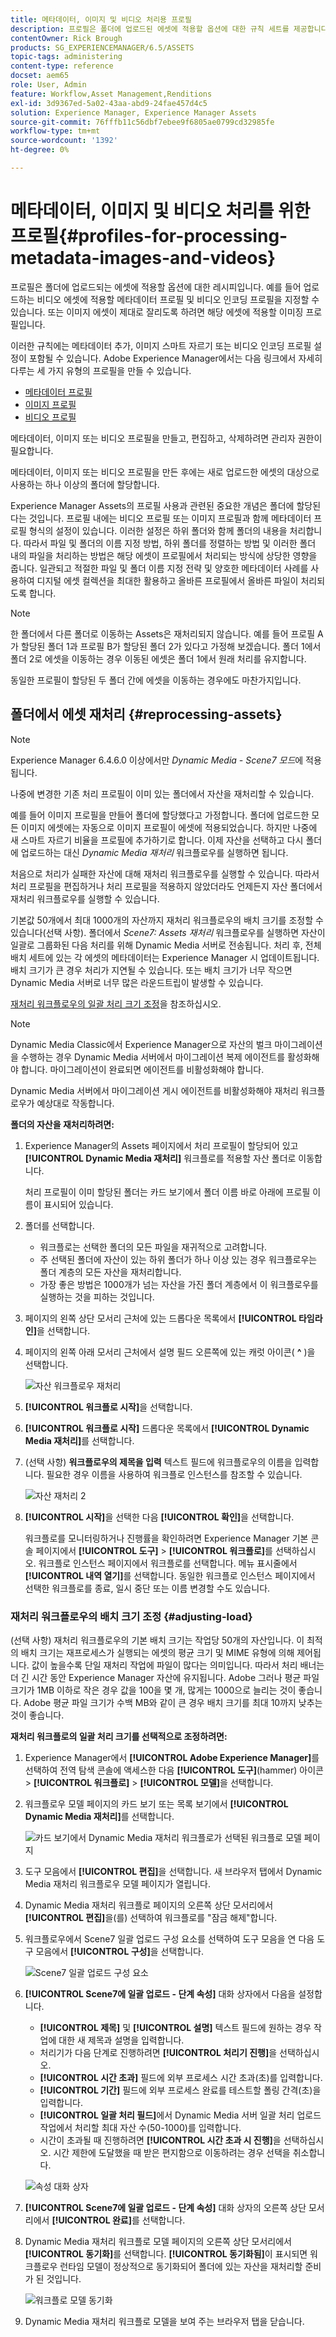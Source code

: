 ```yaml
---
title: 메타데이터, 이미지 및 비디오 처리용 프로필
description: 프로필은 폴더에 업로드된 에셋에 적용할 옵션에 대한 규칙 세트를 제공합니다. 업로드하는 비디오 자산에 적용할 메타데이터 프로필 및 비디오 인코딩 프로필을 지정합니다. 이미지 에셋의 경우 이미지 에셋을 제대로 자를 수 있도록 이미지 에셋에 적용할 이미징 프로필을 지정할 수도 있습니다.
contentOwner: Rick Brough
products: SG_EXPERIENCEMANAGER/6.5/ASSETS
topic-tags: administering
content-type: reference
docset: aem65
role: User, Admin
feature: Workflow,Asset Management,Renditions
exl-id: 3d9367ed-5a02-43aa-abd9-24fae457d4c5
solution: Experience Manager, Experience Manager Assets
source-git-commit: 76fffb11c56dbf7ebee9f6805ae0799cd32985fe
workflow-type: tm+mt
source-wordcount: '1392'
ht-degree: 0%

---
```


# 메타데이터, 이미지 및 비디오 처리를 위한 프로필{#profiles-for-processing-metadata-images-and-videos}

프로필은 폴더에 업로드되는 에셋에 적용할 옵션에 대한 레시피입니다. 예를 들어 업로드하는 비디오 에셋에 적용할 메타데이터 프로필 및 비디오 인코딩 프로필을 지정할 수 있습니다. 또는 이미지 에셋이 제대로 잘리도록 하려면 해당 에셋에 적용할 이미징 프로필입니다.

이러한 규칙에는 메타데이터 추가, 이미지 스마트 자르기 또는 비디오 인코딩 프로필 설정이 포함될 수 있습니다. Adobe Experience Manager에서는 다음 링크에서 자세히 다루는 세 가지 유형의 프로필을 만들 수 있습니다.

* [메타데이터 프로필](/help/assets/metadata-config.md#metadata-profiles)
* [이미지 프로필](/help/assets/image-profiles.md)
* [비디오 프로필](/help/assets/video-profiles.md)

메타데이터, 이미지 또는 비디오 프로필을 만들고, 편집하고, 삭제하려면 관리자 권한이 필요합니다.

메타데이터, 이미지 또는 비디오 프로필을 만든 후에는 새로 업로드한 에셋의 대상으로 사용하는 하나 이상의 폴더에 할당합니다.

Experience Manager Assets의 프로필 사용과 관련된 중요한 개념은 폴더에 할당된다는 것입니다. 프로필 내에는 비디오 프로필 또는 이미지 프로필과 함께 메타데이터 프로필 형식의 설정이 있습니다. 이러한 설정은 하위 폴더와 함께 폴더의 내용을 처리합니다. 따라서 파일 및 폴더의 이름 지정 방법, 하위 폴더를 정렬하는 방법 및 이러한 폴더 내의 파일을 처리하는 방법은 해당 에셋이 프로필에서 처리되는 방식에 상당한 영향을 줍니다.
일관되고 적절한 파일 및 폴더 이름 지정 전략 및 양호한 메타데이터 사례를 사용하여 디지털 에셋 컬렉션을 최대한 활용하고 올바른 프로필에서 올바른 파일이 처리되도록 합니다.

>[!NOTE]
>
>한 폴더에서 다른 폴더로 이동하는 Assets은 재처리되지 않습니다. 예를 들어 프로필 A가 할당된 폴더 1과 프로필 B가 할당된 폴더 2가 있다고 가정해 보겠습니다. 폴더 1에서 폴더 2로 에셋을 이동하는 경우 이동된 에셋은 폴더 1에서 원래 처리를 유지합니다.
>
>동일한 프로필이 할당된 두 폴더 간에 에셋을 이동하는 경우에도 마찬가지입니다.

## 폴더에서 에셋 재처리 {#reprocessing-assets}

>[!NOTE]
>
>Experience Manager 6.4.6.0 이상에서만 *Dynamic Media - Scene7 모드*&#x200B;에 적용됩니다.

나중에 변경한 기존 처리 프로필이 이미 있는 폴더에서 자산을 재처리할 수 있습니다.

예를 들어 이미지 프로필을 만들어 폴더에 할당했다고 가정합니다. 폴더에 업로드한 모든 이미지 에셋에는 자동으로 이미지 프로필이 에셋에 적용되었습니다. 하지만 나중에 새 스마트 자르기 비율을 프로필에 추가하기로 합니다. 이제 자산을 선택하고 다시 폴더에 업로드하는 대신 *Dynamic Media 재처리* <!-- *Scene7: Reprocess Assets* --> 워크플로우를 실행하면 됩니다.

처음으로 처리가 실패한 자산에 대해 재처리 워크플로우를 실행할 수 있습니다. 따라서 처리 프로필을 편집하거나 처리 프로필을 적용하지 않았더라도 언제든지 자산 폴더에서 재처리 워크플로우를 실행할 수 있습니다.

기본값 50개에서 최대 1000개의 자산까지 재처리 워크플로우의 배치 크기를 조정할 수 있습니다(선택 사항). 폴더에서 _Scene7: Assets 재처리_ 워크플로우를 실행하면 자산이 일괄로 그룹화된 다음 처리를 위해 Dynamic Media 서버로 전송됩니다. 처리 후, 전체 배치 세트에 있는 각 에셋의 메타데이터는 Experience Manager 시 업데이트됩니다. 배치 크기가 큰 경우 처리가 지연될 수 있습니다. 또는 배치 크기가 너무 작으면 Dynamic Media 서버로 너무 많은 라운드트립이 발생할 수 있습니다.

[재처리 워크플로우의 일괄 처리 크기 조정](#adjusting-load)을 참조하십시오.

>[!NOTE]
>
>Dynamic Media Classic에서 Experience Manager으로 자산의 벌크 마이그레이션을 수행하는 경우 Dynamic Media 서버에서 마이그레이션 복제 에이전트를 활성화해야 합니다. 마이그레이션이 완료되면 에이전트를 비활성화해야 합니다.
>
>Dynamic Media 서버에서 마이그레이션 게시 에이전트를 비활성화해야 재처리 워크플로우가 예상대로 작동합니다.

<!-- Batch size is the number of assets that are amalgamated into a single IPS (Dynamic Media's Image Production System) job. When you run the Dynamic Media Reprocess workflow, the job is triggered on IPS. The number of IPS jobs that are triggered is based on the total number of assets in the folder, divided by the batch size. For example, suppose you had a folder with 150 assets and a batch size of 50. In this case, three IPS jobs are triggered. The assets are updated when the entire batch size (50 in our example) is processed in IPS. The job then moves onto the next IPS job, and so on, until complete. If you increase the batch size, you may notice a longer delay with assets getting updated. -->

**폴더의 자산을 재처리하려면:**

1. Experience Manager의 Assets 페이지에서 처리 프로필이 할당되어 있고 **[!UICONTROL Dynamic Media 재처리]** 워크플로를 적용할 자산 폴더로 이동합니다.

   처리 프로필이 이미 할당된 폴더는 카드 보기에서 폴더 이름 바로 아래에 프로필 이름이 표시되어 있습니다.

1. 폴더를 선택합니다.

   * 워크플로는 선택한 폴더의 모든 파일을 재귀적으로 고려합니다.
   * 주 선택된 폴더에 자산이 있는 하위 폴더가 하나 이상 있는 경우 워크플로우는 폴더 계층의 모든 자산을 재처리합니다.
   * 가장 좋은 방법은 1000개가 넘는 자산을 가진 폴더 계층에서 이 워크플로우를 실행하는 것을 피하는 것입니다.

1. 페이지의 왼쪽 상단 모서리 근처에 있는 드롭다운 목록에서 **[!UICONTROL 타임라인]**&#x200B;을 선택합니다.
1. 페이지의 왼쪽 아래 모서리 근처에서 설명 필드 오른쪽에 있는 캐럿 아이콘( **^** )을 선택합니다.

   ![자산 워크플로우 재처리](/help/assets/assets/reprocess-assets1.png)

1. **[!UICONTROL 워크플로 시작]**&#x200B;을 선택합니다.
1. **[!UICONTROL 워크플로 시작]** 드롭다운 목록에서 **[!UICONTROL Dynamic Media 재처리]**&#x200B;를 선택합니다.
1. (선택 사항) **워크플로우의 제목을 입력** 텍스트 필드에 워크플로우의 이름을 입력합니다. 필요한 경우 이름을 사용하여 워크플로 인스턴스를 참조할 수 있습니다.

   ![자산 재처리 2](/help/assets/assets/reprocess-assets2.png)

1. **[!UICONTROL 시작]**&#x200B;을 선택한 다음 **[!UICONTROL 확인]**&#x200B;을 선택합니다.

   워크플로를 모니터링하거나 진행률을 확인하려면 Experience Manager 기본 콘솔 페이지에서 **[!UICONTROL 도구]** > **[!UICONTROL 워크플로]**&#x200B;를 선택하십시오. 워크플로 인스턴스 페이지에서 워크플로를 선택합니다. 메뉴 표시줄에서 **[!UICONTROL 내역 열기]**&#x200B;를 선택합니다. 동일한 워크플로 인스턴스 페이지에서 선택한 워크플로를 종료, 일시 중단 또는 이름 변경할 수도 있습니다.

### 재처리 워크플로우의 배치 크기 조정 {#adjusting-load}

(선택 사항) 재처리 워크플로우의 기본 배치 크기는 작업당 50개의 자산입니다. 이 최적의 배치 크기는 재프로세스가 실행되는 에셋의 평균 크기 및 MIME 유형에 의해 제어됩니다. 값이 높을수록 단일 재처리 작업에 파일이 많다는 의미입니다. 따라서 처리 배너는 더 긴 시간 동안 Experience Manager 자산에 유지됩니다. Adobe 그러나 평균 파일 크기가 1MB 이하로 작은 경우 값을 100을 몇 개, 많게는 1000으로 늘리는 것이 좋습니다. Adobe 평균 파일 크기가 수백 MB와 같이 큰 경우 배치 크기를 최대 10까지 낮추는 것이 좋습니다.

**재처리 워크플로의 일괄 처리 크기를 선택적으로 조정하려면:**

1. Experience Manager에서 **[!UICONTROL Adobe Experience Manager]**&#x200B;를 선택하여 전역 탐색 콘솔에 액세스한 다음 **[!UICONTROL 도구]**(hammer) 아이콘 > **[!UICONTROL 워크플로]** > **[!UICONTROL 모델]**&#x200B;을 선택합니다.
1. 워크플로우 모델 페이지의 카드 보기 또는 목록 보기에서 **[!UICONTROL Dynamic Media 재처리]**&#x200B;를 선택합니다.

   ![카드 보기에서 Dynamic Media 재처리 워크플로가 선택된 워크플로 모델 페이지](/help/assets/assets-dm/reprocess-assets7.png)

1. 도구 모음에서 **[!UICONTROL 편집]**&#x200B;을 선택합니다. 새 브라우저 탭에서 Dynamic Media 재처리 워크플로우 모델 페이지가 열립니다.
1. Dynamic Media 재처리 워크플로 페이지의 오른쪽 상단 모서리에서 **[!UICONTROL 편집]**&#x200B;을(를) 선택하여 워크플로를 &quot;잠금 해제&quot;합니다.
1. 워크플로우에서 Scene7 일괄 업로드 구성 요소를 선택하여 도구 모음을 연 다음 도구 모음에서 **[!UICONTROL 구성]**&#x200B;을 선택합니다.

   ![Scene7 일괄 업로드 구성 요소](/help/assets/assets-dm/reprocess-assets8.png)

1. **[!UICONTROL Scene7에 일괄 업로드 - 단계 속성]** 대화 상자에서 다음을 설정합니다.
   * **[!UICONTROL 제목]** 및 **[!UICONTROL 설명]** 텍스트 필드에 원하는 경우 작업에 대한 새 제목과 설명을 입력합니다.
   * 처리기가 다음 단계로 진행하려면 **[!UICONTROL 처리기 진행]**&#x200B;을 선택하십시오.
   * **[!UICONTROL 시간 초과]** 필드에 외부 프로세스 시간 초과(초)를 입력합니다.
   * **[!UICONTROL 기간]** 필드에 외부 프로세스 완료를 테스트할 폴링 간격(초)을 입력합니다.
   * **[!UICONTROL 일괄 처리 필드]**&#x200B;에서 Dynamic Media 서버 일괄 처리 업로드 작업에서 처리할 최대 자산 수(50-1000)를 입력합니다.
   * 시간이 초과될 때 진행하려면 **[!UICONTROL 시간 초과 시 진행]**&#x200B;을 선택하십시오. 시간 제한에 도달했을 때 받은 편지함으로 이동하려는 경우 선택을 취소합니다.

   ![속성 대화 상자](/help/assets/assets-dm/reprocess-assets3.png)

1. **[!UICONTROL Scene7에 일괄 업로드 - 단계 속성]** 대화 상자의 오른쪽 상단 모서리에서 **[!UICONTROL 완료]**&#x200B;를 선택합니다.

1. Dynamic Media 재처리 워크플로 모델 페이지의 오른쪽 상단 모서리에서 **[!UICONTROL 동기화]**&#x200B;를 선택합니다. **[!UICONTROL 동기화됨]**&#x200B;이 표시되면 워크플로우 런타임 모델이 정상적으로 동기화되어 폴더에 있는 자산을 재처리할 준비가 된 것입니다.

   ![워크플로 모델 동기화](/help/assets/assets-dm/reprocess-assets1.png)

1. Dynamic Media 재처리 워크플로 모델을 보여 주는 브라우저 탭을 닫습니다.

<!--1. Return to the browser tab that has the open Workflow Models page, then press **Esc** to exit the selection.
1. In the upper-left corner of the page, select **[!UICONTROL Adobe Experience Manager]** to access the global navigation console, then select the **[!UICONTROL Tools]** (hammer) icon > **[!UICONTROL General > CRXDE Lite]**.
1. In the folder tree on the left side of the CRXDE Lite page, navigate to the following location:

   `/conf/global/settings/workflow/models/scene7_reprocess_assets/jcr:content/flow/reprocess/metaData`

   ![CRXDE Lite](/help/assets/assets/workflow-models9.png)

1. On the right side of the CRXDE Lite page, in the lower portion, enter the following name, type, and value in its respective field:
    * **[!UICONTROL Name]**: `reprocess-batch-size`
    * **[!UICONTROL Type]**: `Long`
    * **[!UICONTROL Value]**: enter a default value (50-1000) for the batch size
1. In the lower-right corner, select **[!UICONTROL Add]**. The new property appears as the following:

    ![Saving the new property](/help/assets/assets/workflow-models10.png)

1. On the menu bar of the CRXDE Lite page, select **[!UICONTROL Save All]**.
1. In the upper-left corner of the page, select **[!UICONTROL CRXDE Lite]** to return to the main Experience Manager console
1. Repeat steps 1-7 to re-synchronize the new batch size to the Dynamic Media Reprocess workflow model.-->
